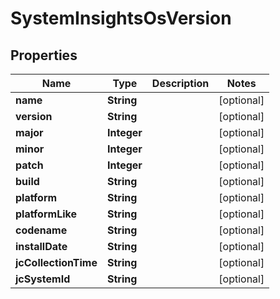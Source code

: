 
# SystemInsightsOsVersion

## Properties
Name | Type | Description | Notes
------------ | ------------- | ------------- | -------------
**name** | **String** |  |  [optional]
**version** | **String** |  |  [optional]
**major** | **Integer** |  |  [optional]
**minor** | **Integer** |  |  [optional]
**patch** | **Integer** |  |  [optional]
**build** | **String** |  |  [optional]
**platform** | **String** |  |  [optional]
**platformLike** | **String** |  |  [optional]
**codename** | **String** |  |  [optional]
**installDate** | **String** |  |  [optional]
**jcCollectionTime** | **String** |  |  [optional]
**jcSystemId** | **String** |  |  [optional]



